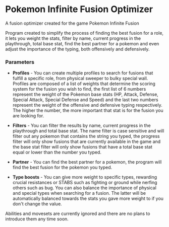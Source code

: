 # Pokemon Infinite Fusion Optimizer

A fusion optimizer created for the game Pokemon Infinite Fusion

Program created to simplify the process of finding the best fusion for a role, it lets you weight the stats, filter by name, current progress in the playthrough, total base stat, find the best partner for a pokemon and even adjust the importance of the typing, both offensively and defensively.

### Parameters

- **Profiles** - You can create multiple profiles to search for fusions that fulfill a specific role, from physical sweeper to bulky special wall. Profiles are composed of a list of weights that determine the scoring system for the fusion you wish to find, the first list of 6 numbers represent the weight of the Pokemon base stats (HP, Attack, Defense, Special Attack, Special Defense and Speed) and the last two numbers represent the weight of the offensive and defensive typing respectively. The higher the number, the more important that stat is for the fusion you are looking for.

- **Filters** - You can filter the results by name, current progress in the playthrough and total base stat. The name filter is case sensitive and will filter out any pokemon that contains the string you typed, the progress filter will only show fusions that are currently available in the game and the base stat filter will only show fusions that have a total base stat equal or lower than the number you typed.

- **Partner** - You can find the best partner for a pokemon, the program will find the best fusion for the pokemon you typed.

- **Type boosts** - You can give more weight to specific types, rewarding crucial resistances or STABS such as fighting or ground while nerfing others such as bug. You can also balance the importance of physical and special types when searching for a fusion. The latter will be automatically balanced towards the stats you gave more weight to if you don't change the value.

Abilities and movesets are currently ignored and there are no plans to introduce them any time soon.
